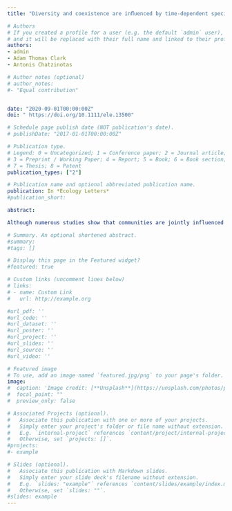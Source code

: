 ```yaml
---
title: "Diversity and coexistence are inﬂuenced by time-dependent species interactions in a predator–prey system"

# Authors
# If you created a profile for a user (e.g. the default `admin` user), write the username (folder name) here 
# and it will be replaced with their full name and linked to their profile.
authors:
- admin
- Adam Thomas Clark
- Antonis Chatzinotas

# Author notes (optional)
# author_notes:
#- "Equal contribution"


date: "2020-09-01T00:00:00Z"
doi: " https://doi.org/10.1111/ele.13500"

# Schedule page publish date (NOT publication's date).
# publishDate: "2017-01-01T00:00:00Z"

# Publication type.
# Legend: 0 = Uncategorized; 1 = Conference paper; 2 = Journal article;
# 3 = Preprint / Working Paper; 4 = Report; 5 = Book; 6 = Book section;
# 7 = Thesis; 8 = Patent
publication_types: ["2"]

# Publication name and optional abbreviated publication name.
publication: In *Ecology Letters*
#publication_short: 

abstract:

Although numerous studies show that communities are jointly influenced by predation and competitive interactions, few have resolved how temporal variability in these interactions influences community assembly and stability. Here, we addressed this challenge in experimental microbial microcosms by employing empirical dynamic modelling tools to: (1) detect causal interactions between prey species in the absence and presence of a predator; (2) quantify the time-varying strength of these interactions and (3) explore stability in the resulting communities. Our findings show that predators boost the number of causal interactions among community members, and lead to reduced dynamic stability, but higher coexistence among prey species. These results correspond to time-varying changes in species interactions, including emergence of morphological characteristics that appeared to reduce predation, and indirectly facilitate growth of predator-susceptible species. Jointly, our findings suggest that careful consideration of both context and time may be necessary to predict and explain outcomes in multi-trophic systems.

# Summary. An optional shortened abstract.
#summary:
#tags: []

# Display this page in the Featured widget?
#featured: true

# Custom links (uncomment lines below)
# links:
# - name: Custom Link
#   url: http://example.org

#url_pdf: ''
#url_code: ''
#url_dataset: ''
#url_poster: ''
#url_project: ''
#url_slides: ''
#url_source: ''
#url_video: ''

# Featured image
# To use, add an image named `featured.jpg/png` to your page's folder. 
image:
#  caption: 'Image credit: [**Unsplash**](https://unsplash.com/photos/pLCdAaMFLTE)'
#  focal_point: ""
#  preview_only: false

# Associated Projects (optional).
#   Associate this publication with one or more of your projects.
#   Simply enter your project's folder or file name without extension.
#   E.g. `internal-project` references `content/project/internal-project/index.md`.
#   Otherwise, set `projects: []`.
#projects:
#- example

# Slides (optional).
#   Associate this publication with Markdown slides.
#   Simply enter your slide deck's filename without extension.
#   E.g. `slides: "example"` references `content/slides/example/index.md`.
#   Otherwise, set `slides: ""`.
#slides: example
---
```

